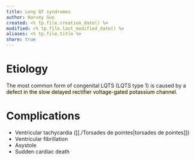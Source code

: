 ```yaml
---
title: Long QT syndromes
author: Harvey Guo
created: <% tp.file.creation_date() %>
modified: <% tp.file.last_modified_date() %>
aliases: <% tp.file.title %>
share: true
---
```


# Etiology
The most common form of congenital LQTS (LQTS type 1) is caused by a <mark style="background: #FFF3A34A;">defect in the slow delayed rectifier voltage-gated potassium channel</mark>.
# Complications
- Ventricular tachycardia ([[./Torsades de pointes|torsades de pointes]])
- Ventricular fibrillation
- Asystole
- Sudden cardiac death